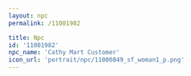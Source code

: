```yaml
---
layout: npc
permalink: /11001982

title: Npc
id: '11001982'
npc_name: 'Cathy Mart Customer'
icon_url: 'portrait/npc/11000849_sf_woman1_p.png'
---
```

